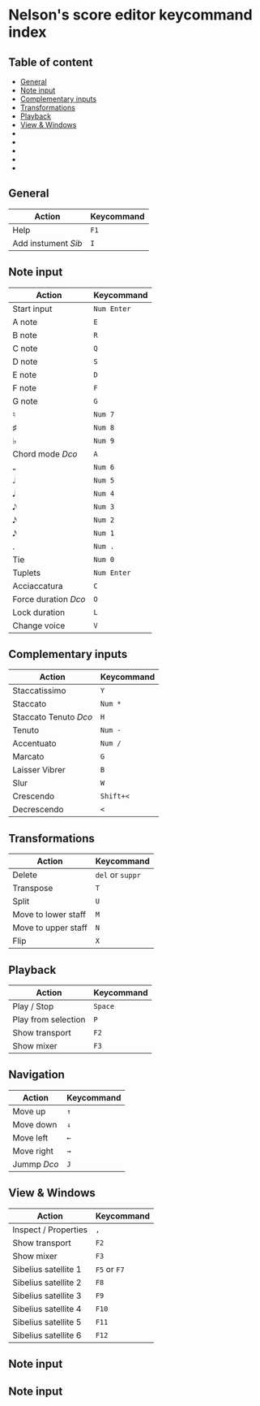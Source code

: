 # Nelson's score editor keycommand index

## Table of content
 - [General](#general)
 - [Note input](#note-input)
 - [Complementary inputs](#complementary-inputs)
 - [Transformations](#transformations)
 - [Playback](#playback)
 - [View & Windows](#view--windows)
 - []()
 - []()
 - []()
 - []()
 - []()


## General
| Action                                 | Keycommand              |
| -------------------------------------- | ----------------------- |
| Help                                   | `F1`                    |
| Add instument *Sib*                    | `I`                    |

## Note input
| Action                                 | Keycommand              |
| -------------------------------------- | ----------------------- |
| Start input                            | `Num Enter`             |
| A note                                 | `E`                     |
| B note                                 | `R`                     |
| C note                                 | `Q`                     |
| D note                                 | `S`                     |
| E note                                 | `D`                     |
| F note                                 | `F`                     |
| G note                                 | `G`                     |
| ♮                                      | `Num 7`                 |
| ♯                                      | `Num 8`                 |
| ♭                                      | `Num 9`                 |
| Chord mode *Dco*                       | `A`                     |
| 𝅝                                      | `Num 6`                 |
| 𝅗𝅥                                      | `Num 5`                 |
| 𝅘𝅥                                      | `Num 4`                 |
| 𝅘𝅥𝅮                                      | `Num 3`                 |
| 𝅘𝅥𝅯                                      | `Num 2`                 |
| 𝅘𝅥𝅯                                      | `Num 1`                 |
| .                                      | `Num .`                 |
| Tie                                    | `Num 0`                 |
| Tuplets                                | `Num Enter`             |
| Acciaccatura                           | `C`                     |
| Force duration *Dco*                   | `O`                     |
| Lock duration                          | `L`                     |
| Change voice                           | `V`                     |

## Complementary inputs
| Action                                 | Keycommand              |
| -------------------------------------- | ----------------------- |
| Staccatissimo                          | `Y`                     |
| Staccato                               | `Num *`                 |
| Staccato Tenuto *Dco*                  | `H`                     |
| Tenuto                                 | `Num -`                 |
| Accentuato                             | `Num /`                 |
| Marcato                                | `G`                     |
| Laisser Vibrer                         | `B`                     |
| Slur                                   | `W`                     |
| Crescendo                              | `Shift+<`                     |
| Decrescendo                            | `<`                     |

## Transformations
| Action                                 | Keycommand              |
| -------------------------------------- | ----------------------- |
| Delete                                 | `del` or `suppr`        |
| Transpose                              | `T`                     |
| Split                                  | `U`                     |
| Move to lower staff                    | `M`                     |
| Move to upper staff                    | `N`                     |
| Flip                                   | `X`                     |

## Playback
| Action                                 | Keycommand              |
| -------------------------------------- | ----------------------- |
| Play / Stop                            | `Space`                 |
| Play from selection                    | `P`                    |
| Show transport                         | `F2`                    |
| Show mixer                             | `F3`                    |

## Navigation
| Action                                 | Keycommand              |
| -------------------------------------- | ----------------------- |
| Move up                                | `↑`                     |
| Move down                              | `↓`                     |
| Move left                              | `←`                     |
| Move right                             | `→`                     |
| Jummp *Dco*                            | `J`                     |

## View & Windows
| Action                                 | Keycommand              |
| -------------------------------------- | ----------------------- |
| Inspect / Properties                   | `,`                    |
| Show transport                         | `F2`                    |
| Show mixer                             | `F3`                    |
| Sibelius satellite 1                   | `F5` or `F7`            |
| Sibelius satellite 2                   | `F8`                    |
| Sibelius satellite 3                   | `F9`                    |
| Sibelius satellite 4                   | `F10`                   |
| Sibelius satellite 5                   | `F11`                   |
| Sibelius satellite 6                   | `F12`                   |

## Note input

## Note input
